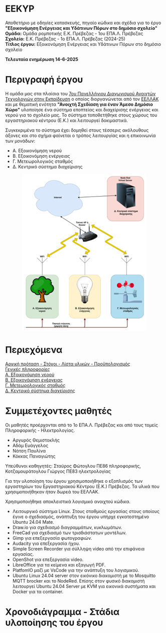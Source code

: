 # EEKYP
Αποθετήριο με οδηγίες κατασκευής, πηγαίο κώδικα και σχέδια για το έργο <b>"Εξοικονόμηση Ενέργειας και Υδάτινων Πόρων στο δημόσιο σχολείο"</b><br>
**Ομάδα:** Ομάδα ρομποτικής Ε.Κ. Πρέβεζας - 1ου ΕΠΑ.Λ. Πρέβεζας<br/>
**Σχολείο:** Ε.Κ. Πρέβεζας - 1ο ΕΠΑ.Λ. Πρέβεζας (2024-25)<br/>
**Τίτλος έργου:** Εξοικονόμηση Ενέργειας και Υδάτινων Πόρων στο δημόσιο σχολείο<br/> 

<b>Τελευταία ενημέρωση 14-6-2025</b>

Περιγραφή έργου
========================
Η ομάδα μας στα πλαίσια του <a href="https://openedtech.ellak.gr/">7ου Πανελλήνιου Διαγωνισμού Ανοιχτών Τεχνολογιών στην Εκπαίδευση</a> ο οποίος διοργανώνεται από τον <a href="https://eellak.ellak.gr/">ΕΕΛΛΑΚ</a> και με θεματική ενότητα <b>"Ανοιχτή Σχεδίαση για έναν Άμεσο Δημόσιο Χώρο"</b> υλοποίησε ένα σύστημα εποπτείας και διαχείρισης ενέργειας και νερού για το σχολείο μας. Το σύστημα τοποθετήθηκε στους χώρους του εργαστηριακού κέντρου (Ε.Κ.) και λειτουργεί δοκιμαστικά. 

Συγκεκριμένα το σύστημα έχει δομηθεί στους τέσσερις ακόλουθους άξονες και στο σχήμα φαίνεται ο τρόπος λειτουργίας και η επικοινωνία των μονάδων:
<ul>
 <li>Α. Εξοικονόμηση νερού</li>
 <li>Β. Εξοικονόμηση ενέργειας</li>
 <li>Γ. Μετεωρολογικός σταθμός</li>
 <li>Δ. Κεντρικό σύστημα διαχείρισης</li>
</ul>

<p align = "center">
<img src="/resources/images/system.png" height="500">
</p>

Περιεχόμενα
===========

<a href="/documentation/protasi.md">Αρχική πρόταση - Στόχοι - Λίστα υλικών - Προϋπολογισμός</a><br>
<a href="/documentation/eisagogi.md">Γενικές πληροφορίες</a><br>
<a href="Subsystem1_Irrigation/readme.md">Α. Εξοικονόμηση νερού</a><br>
<a href="Subsystem2_PowerSaving/readme.md">Β. Εξοικονόμηση ενέργειας</a><br>
<a href="Subsystem3_WeatherStation/readme.md">Γ. Μετεωρολογικός σταθμός</a><br>
<a href="Subsystem4_NodeRed/readme.md">Δ. Κεντρικό σύστημα διαχείρισης</a><br>

Συμμετέχοντες μαθητές
=====================
Οι μαθητές προέρχονται από το 1ο ΕΠΑ.Λ. Πρέβεζας και από τους τομείς Πληροφορικής - Ηλεκτρολογίας.
<ul>
 <li>Αργυρός Θεμιστοκλής</li>
 <li>Αδάμ Ευάγγελος</li>
 <li>Νάτση Παυλίνα</li>
 <li>Κόκκας Παναγιώτης</li>
</ul>

Υπεύθυνοι καθηγητές: Σταύρος Φώτογλου ΠΕ86 πληροφορικής, Κοτζαμουράτογλου Γιώργος ΠΕ83 ηλεκτρολογίας

Για την υλοποίηση του έργου χρησιμοποιήθηκε ο εξοπλισμός των εργαστηρίων του Εργαστηριακού Κέντρου (Ε.Κ.) Πρέβεζας. Τα υλικά που χρησιμοποιήθηκαν ήταν δωρεά του ΕΕΛΛΑΚ.
<p>Χρησιμοποιήθηκε αποκλειστικά λογισμικό ανοιχτού κώδικα.</p>
<ul>
 <li>Λειτουργικό σύστημα Linux. Στους σταθμούς εργασίας στους οποίους έγινε ο σχεδιασμός, ανάπτυξη του έργου υπήρχε εγκατεστημένο Ubuntu 24.04 Mate.</li>
 <li>Draw.io για σχεδιασμό διαγραμμάτων, κυκλωμάτων.</li>
 <li>FreeCad για σχεδιασμό των τρισδιάστατων μοντέλων.</li>
 <li>Gimp για επεξεργασία φωτογραφιών.</li>
 <li>Audacity για επεξεργασία ήχου.</li>
 <li>Simple Screen Recorder για σύλληψη video από την επιφάνεια εργασίας.</li>
 <li>OpenShot για επεξεργασία video.</li>
 <li>LibreOffice για τα κείμενα και εξαγωγή PDF.</li>
 <li>PlatfomIO μαζί με VsCode για την ανάπτυξη του λογισμικού.</li>
 <li>Ubuntu Linux 24.04 server στον εικόνικο διακομιστή με το Mosquitto MQTT brocker και το NodeRed. Επίσης στον φυσικό διακομιστή λειτουργεί Ubuntu 24.04 Server με KVM για εικονικά συστήματα και Docker για τα container.</li> 
</ul>

Χρονοδιάγραμμα - Στάδια υλοποίησης του έργου
===========================
